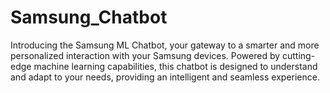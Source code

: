 # Samsung_Chatbot
Introducing the Samsung ML Chatbot, your gateway to a smarter and more personalized interaction with your Samsung devices. Powered by cutting-edge machine learning capabilities, this chatbot is designed to understand and adapt to your needs, providing an intelligent and seamless experience.
